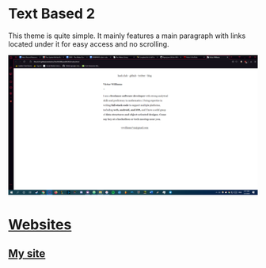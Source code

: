# Text Based 2

This theme is quite simple. It mainly features a main paragraph with links
located under it for easy access and no scrolling.

![website](website.png)

# [Websites](https://github.com/vaporjawn/Websites)
## [My site](https://vaporjawn.github.io/)
